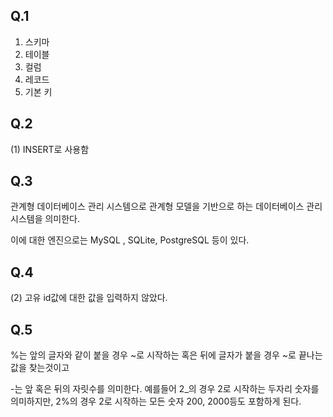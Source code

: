 ## Q.1

1) 스키마
2) 테이블
3) 컬럼
4) 레코드
5) 기본 키

## Q.2

(1) INSERT로 사용함



## Q.3

관계형 데이터베이스 관리 시스템으로 관계형 모델을 기반으로 하는 데이터베이스 관리시스템을 의미한다. 

이에 대한 엔진으로는 MySQL , SQLite, PostgreSQL 등이 있다.



## Q.4

(2) 고유 id값에 대한 값을 입력하지 않았다.



## Q.5

%는 앞의 글자와 같이 붙을 경우 ~로 시작하는 혹은 뒤에 글자가 붙을 경우 ~로 끝나는 값을 찾는것이고

-는 앞 혹은 뒤의 자릿수를 의미한다. 예를들어 2_의 경우 2로 시작하는 두자리 숫자를 의미하지만,  2%의 경우 2로 시작하는 모든 숫자 200, 2000등도 포함하게 된다.